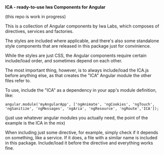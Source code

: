 **ICA - ready-to-use Iwa Components for Angular**

(this repo is work in progress)

This is a collection of Angular components by Iwa Labs, which composes of directives, services and factories.

The styles are included where applicable, and there's also some standalone style components that are released in this package just for convinience.

While the styles are just CSS, the Angular components require certain include/load order, and sometimes depend on each other.

The most important thing, however, is to always include/load the ICA.js before anything else, as that creates the "ICA" Angular module the other files refer to. 

To use, include the "ICA" as a dependency in your app's module definition, like:

`angular.module('myAngularApp', ['ngAnimate', 'ngCookies', 'ngTouch', 'ngSanitize', 'ngMessages', 'ngAria', 'ngResource', 'ngRoute','ICA']);
`

(just use whatever angular modules you actually need, the point of the example is the ICA in the mix)



When including just some directive, for example, simply check if it depends on something, like a service. If it does, a file with a similar name is included in this package. Include/load it before the directive and everything works fine.

